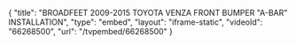 {
    "title": "BROADFEET 2009-2015 TOYOTA VENZA FRONT BUMPER \"A-BAR\" INSTALLATION",
    "type": "embed",
    "layout": "iframe-static",
    "videoId": "66268500",
    "url": "\/tvpembed\/66268500"
}